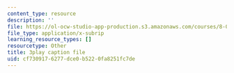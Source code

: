 ```yaml
---
content_type: resource
description: ''
file: https://ol-ocw-studio-app-production.s3.amazonaws.com/courses/8-01sc-classical-mechanics-fall-2016/cf7309176277dce0b5220fa8251fc7de_oILq3xz_XtU.srt
file_type: application/x-subrip
learning_resource_types: []
resourcetype: Other
title: 3play caption file
uid: cf730917-6277-dce0-b522-0fa8251fc7de
---
```

